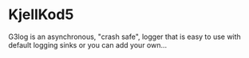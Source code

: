 # KjellKod5
G3log is an asynchronous, "crash safe", logger that is easy to use with default logging sinks or you can add your own…
